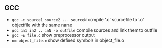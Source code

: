 ## GCC

* `gcc -c source1 source2 ... sourceN` compile '.c' sourcefile to '.o' objectfile with the same name
* `gcc in1 in2 .. inN -o outfile` compile sources and link them to outfile
* `gcc -E file.c` show preprocessor output
* `nm object_file.o` show defined symbols in object_file.o 
